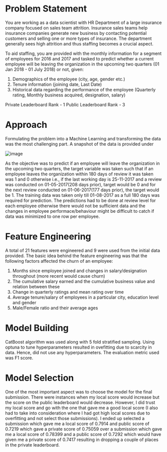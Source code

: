# Problem Statement
You are working as a data scientist with HR Department of a large insurance company focused on sales team attrition. Insurance sales teams help insurance companies generate new business by contacting potential customers and selling one or more types of insurance. The department generally sees high attrition and thus staffing becomes a crucial aspect.

To aid staffing, you are provided with the monthly information for a segment of employees for 2016 and 2017 and tasked to predict whether a current employee will be leaving the organization in the upcoming two quarters (01 Jan 2018 - 01 July 2018) or not, given:
  1. Demographics of the employee (city, age, gender etc.)
  2. Tenure information (joining date, Last Date)
  3. Historical data regarding the performance of the employee (Quarterly rating, Monthly business acquired, designation, salary)

Private Leaderboard Rank - 1
Public Leaderboard Rank - 3

# Approach
Formulating the problem into a Machine Learning and transforming the data was the most challenging part. A snapshot of the data is provided under

![image](https://user-images.githubusercontent.com/19322337/142776001-aba1421a-c20a-4758-83bf-14bf91c62c6a.png)

As the objective was to predict if an employee will leave the organization in the upcoming two quarters, the target variable was taken such that if an employee leaves the organization within 180 days of review it was taken was 1 and 0 otherwise i.e., if the last working day is 25-11-2017 and a review was conducted on 01-05-2017(208 days prior), target would be 0 and for the next review conducted on 01-06-2017(177 days prior), the target would be 1. The training data was taken only till 01-08-2017 as a full 180 days was required for prediction. The predictions had to be done at review level for each employee otherwise there would not be sufficient data and the changes in employee performace/behaviour might be difficult to catch if data was minimized to one row per employee.

# Feature Engineering

A total of 21 features were engineered and 9 were used from the initial data provided. The basic idea behind the feature engineering was that the following factors affected the churn of an employee:
  1. Months since employee joined and changes in salary/designation throughout (more recent would cause churn)
  2. The cumulative salary earned and the cumulative business value and relation between these
  3. Change in quarterly ratings and mean rating over time
  4. Average tenure/salary of employees in a particular city, education level and gender
  5. Male/Female ratio and their average ages

# Model Building

CatBoost algorithm was used along with 5 fold stratified sampling. Using optuna to tune hyperparameters resulted in ovefitting due to scarcity in data. Hence, did not use any hyperparameters. The evaluation metric used was F1 score.

# Model Selection

One of the most important aspect was to choose the model for the final submission. There were instances when my local score would increase but the score on the public leaderboard would decrease. However, I did trust my local score and go with the one that gave me a good local score (I also had to take into consideration where I had got high local scores due to overfitting and not select those submissions). I ended up selected a submission which gave me a local score of 0.7914 and public score of 0.7219 which gave a private score of 0.75059 over a submission which gave me a local score of 0.78399 and a public score of 0.7292 which would have given me a private score of 0.7417 resulting in dropping a couple of places in the private leaderboard.

